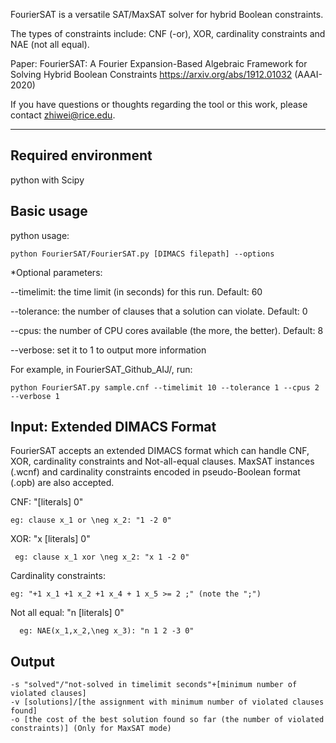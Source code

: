 FourierSAT is a versatile SAT/MaxSAT solver for hybrid Boolean constraints. 

The types of constraints include: CNF (-or), XOR, cardinality constraints and NAE (not all equal).

Paper: FourierSAT: A Fourier Expansion-Based Algebraic Framework for Solving Hybrid Boolean Constraints
https://arxiv.org/abs/1912.01032
(AAAI-2020)

If you have questions or thoughts regarding the tool or this work, please contact zhiwei@rice.edu.

----------------------------------------------------------------------------------------------------------------------
Required environment
-----------------------------------------
 python with Scipy

Basic usage
---------------
python usage:

	python FourierSAT/FourierSAT.py [DIMACS filepath] --options

*Optional parameters:

--timelimit: the time limit (in seconds) for this run. Default: 60

--tolerance: the number of clauses that a solution can violate. Default: 0

--cpus: the number of CPU cores available (the more, the better). Default: 8

--verbose: set it to 1 to output more information

For example, in FourierSAT_Github_AIJ/, run:

	python FourierSAT.py sample.cnf --timelimit 10 --tolerance 1 --cpus 2 --verbose 1

Input: Extended DIMACS Format
-------------------------
FourierSAT accepts an extended DIMACS format which can handle CNF, XOR, cardinality constraints and Not-all-equal clauses. MaxSAT instances (.wcnf) and cardinality constraints encoded in pseudo-Boolean format (.opb) are also accepted.

CNF: "[literals] 0"

	eg: clause x_1 or \neg x_2: "1 -2 0"
     
XOR: "x [literals] 0"

     eg: clause x_1 xor \neg x_2: "x 1 -2 0"
     
Cardinality constraints: 
      
    eg: "+1 x_1 +1 x_2 +1 x_4 + 1 x_5 >= 2 ;" (note the ";")
      
Not all equal: "n [literals] 0"

      eg: NAE(x_1,x_2,\neg x_3): "n 1 2 -3 0"

Output
-------
	-s "solved"/"not-solved in timelimit seconds"+[minimum number of violated clauses]   
	-v [solutions]/[the assignment with minimum number of violated clauses found]    
	-o [the cost of the best solution found so far (the number of violated constraints)] (Only for MaxSAT mode)
